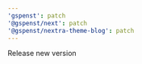 ```yaml
---
'gspenst': patch
'@gspenst/next': patch
'@gspenst/nextra-theme-blog': patch
---
```


Release new version
